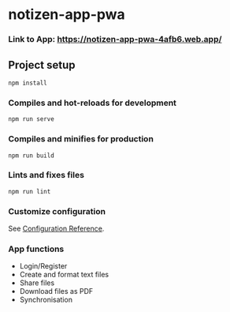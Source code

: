# notizen-app-pwa
### Link to App: https://notizen-app-pwa-4afb6.web.app/

## Project setup
```
npm install
```

### Compiles and hot-reloads for development
```
npm run serve
```

### Compiles and minifies for production
```
npm run build
```

### Lints and fixes files
```
npm run lint
```

### Customize configuration
See [Configuration Reference](https://cli.vuejs.org/config/).


### App functions
- Login/Register
- Create and format text files
- Share files
- Download files as PDF
- Synchronisation


 
